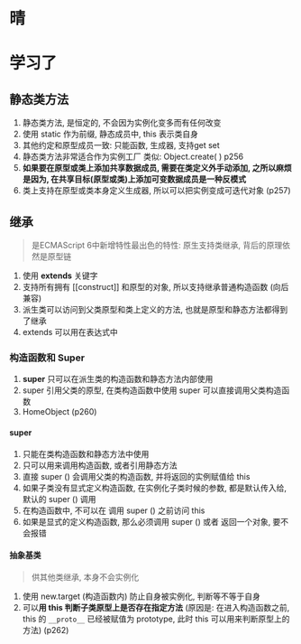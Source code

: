 # 晴



# 学习了

## 静态类方法

1. 静态类方法, 是恒定的, 不会因为实例化变多而有任何改变
2. 使用 static 作为前缀, 静态成员中, this 表示类自身
3. 其他约定和原型成员一致: 只能函数, 生成器, 支持get set
4. 静态类方法非常适合作为实例工厂 类似: Object.create( ) p256
5. **如果要在原型或类上添加共享数据成员, 需要在类定义外手动添加, 之所以麻烦是因为, 在共享目标(原型或类)上添加可变数据成员是一种反模式**
6. 类上支持在原型或类本身定义生成器, 所以可以把实例变成可迭代对象 (p257)



## 继承

> 是ECMAScript 6中新增特性最出色的特性: 原生支持类继承, 背后的原理依然是原型链

1. 使用 **extends** 关键字
2. 支持所有拥有 [[construct]] 和原型的对象, 所以支持继承普通构造函数 (向后兼容)
3. 派生类可以访问到父类原型和类上定义的方法, 也就是原型和静态方法都得到了继承
4. extends 可以用在表达式中

### 构造函数和 Super

1. **super** 只可以在派生类的构造函数和静态方法内部使用
2. super 引用父类的原型, 在类构造函数中使用 super 可以直接调用父类构造函数
3. HomeObject (p260)

#### super

1. 只能在类构造函数和静态方法中使用
2. 只可以用来调用构造函数, 或者引用静态方法
3. 直接 super () 会调用父类的构造函数, 并将返回的实例赋值给 this
4. 如果子类没有显式定义构造函数, 在实例化子类时候的参数, 都是默认传入给, 默认的 super () 调用
5. 在构造函数中, 不可以在 调用 super () 之前访问 this
6. 如果是显式的定义构造函数, 那么必须调用 super () 或者 返回一个对象, 要不会报错



#### 抽象基类

> 供其他类继承, 本身不会实例化

1. 使用 new.target  (构造函数内) 防止自身被实例化, 判断等不等于自身
2. 可以**用 this 判断子类原型上是否存在指定方法** (原因是: 在进入构造函数之前, this 的 `__proto__` 已经被赋值为 prototype, 此时 this 可以用来判断原型上的方法) (p262)

